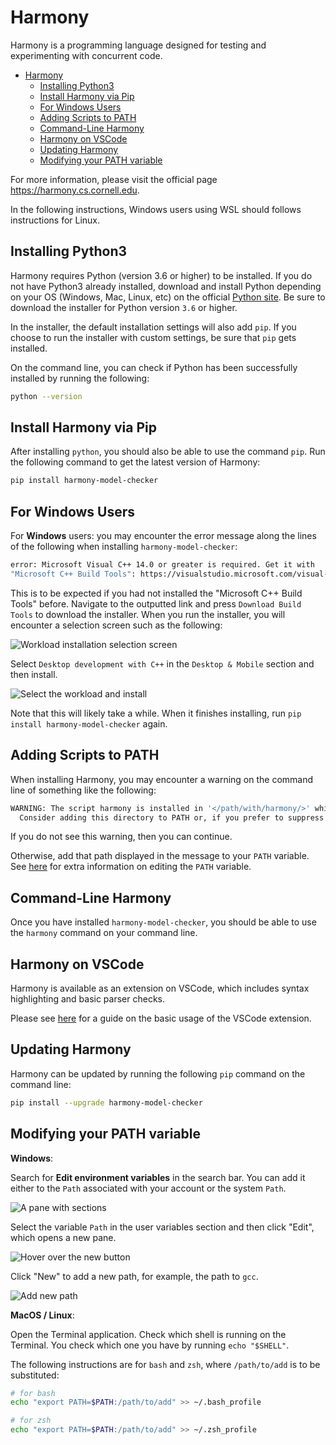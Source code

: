 # Harmony

Harmony is a programming language designed for testing and experimenting with concurrent code.

- [Harmony](#harmony)
  - [Installing Python3](#installing-python3)
  - [Install Harmony via Pip](#install-harmony-via-pip)
  - [For Windows Users](#for-windows-users)
  - [Adding Scripts to PATH](#adding-scripts-to-path)
  - [Command-Line Harmony](#command-line-harmony)
  - [Harmony on VSCode](#harmony-on-vscode)
  - [Updating Harmony](#updating-harmony)
  - [Modifying your PATH variable](#modifying-your-path-variable)

For more information, please visit the official page https://harmony.cs.cornell.edu.

In the following instructions, Windows users using WSL should follows instructions for Linux.

## Installing Python3

Harmony requires Python (version 3.6 or higher) to be installed. If you do not have Python3 already installed, download and install Python depending on your OS (Windows, Mac, Linux, etc) on the official [Python site](https://www.python.org/downloads/). Be sure to download the installer for Python version `3.6` or higher.

In the installer, the default installation settings will also add `pip`. If you choose to run the installer with custom settings, be sure that `pip` gets installed.

On the command line, you can check if Python has been successfully installed by running the following:

```sh
python --version
```

## Install Harmony via Pip

After installing `python`, you should also be able to use the command `pip`. Run the following command to get the latest version of Harmony:

```sh
pip install harmony-model-checker
```

## For Windows Users

For **Windows** users: you may encounter the error message along the lines of the following when installing `harmony-model-checker`:

```sh
error: Microsoft Visual C++ 14.0 or greater is required. Get it with
"Microsoft C++ Build Tools": https://visualstudio.microsoft.com/visual-cpp-build-tools/
```

This is to be expected if you had not installed the "Microsoft C++ Build Tools" before. Navigate to the outputted link and press `Download Build Tools` to download the installer. When you run the installer, you will encounter a selection screen such as the following:

![Workload installation selection screen](doc-images/find-c++-build-tools.png "Worload installation selection screen")

Select `Desktop development with C++` in the `Desktop & Mobile` section and then install.

![Select the workload and install](doc-images/press-install-c++-build-tools.png "Select the workload and install")

Note that this will likely take a while. When it finishes installing, run `pip install harmony-model-checker` again.

## Adding Scripts to PATH

When installing Harmony, you may encounter a warning on the command line of something like the following:

```sh
WARNING: The script harmony is installed in '</path/with/harmony/>' which is not on PATH.
  Consider adding this directory to PATH or, if you prefer to suppress this warning, use --no-warn-script-location.
```

If you do not see this warning, then you can continue.

Otherwise, add that path displayed in the message to your `PATH` variable. See [here](#modifying-your-path-variable) for extra information on editing the `PATH` variable.

## Command-Line Harmony

Once you have installed `harmony-model-checker`, you should be able to use the `harmony` command on your command line.

## Harmony on VSCode

Harmony is available as an extension on VSCode, which includes syntax highlighting and basic parser checks.

Please see [here](https://marketplace.visualstudio.com/items?itemName=kevinsun-dev-cornell.harmonylang) for a guide on the basic usage of the VSCode extension.

## Updating Harmony

Harmony can be updated by running the following `pip` command on the command line:

```sh
pip install --upgrade harmony-model-checker
```

## Modifying your PATH variable

**Windows**:

Search for **Edit environment variables** in the search bar. You can add it either to the `Path` associated with your account or the system `Path`.

![A pane with sections](doc-images/first-pane.png "First pane")

Select the variable `Path` in the user variables section and then click "Edit", which opens a new pane.

![Hover over the new button](doc-images/hover-new.png "Hovering over the new button")

Click "New" to add a new path, for example, the path to `gcc`.

![Add new path](doc-images/adding-new-path.png "Adding new path")


**MacOS / Linux**:

Open the Terminal application. Check which shell is running on the Terminal. You check which one you have by running `echo "$SHELL"`.

The following instructions are for `bash` and `zsh`, where `/path/to/add` is to be substituted:

```sh
# for bash
echo "export PATH=$PATH:/path/to/add" >> ~/.bash_profile

# for zsh
echo "export PATH=$PATH:/path/to/add" >> ~/.zsh_profile
```
